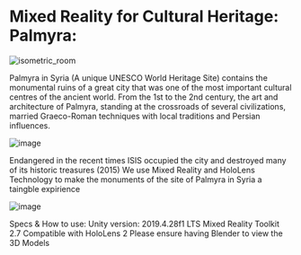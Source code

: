 # Mixed Reality for Cultural Heritage: Palmyra:

![isometric_room](https://user-images.githubusercontent.com/43517319/130931855-87950e27-d873-48b1-bef3-f1caab22b21e.png)


Palmyra in Syria (A unique UNESCO World Heritage Site) contains the monumental ruins of a great city that was one of the most important cultural centres of the ancient world. From the 1st to the 2nd century, the art and architecture of Palmyra, standing at the crossroads of several civilizations, married Graeco-Roman techniques with local traditions and Persian influences.

![image](https://user-images.githubusercontent.com/43517319/130322486-dc597ab0-9931-473f-a70e-de517688141a.png)

Endangered in the recent times
ISIS occupied the city and destroyed many of its historic treasures (2015)
We use Mixed Reality and HoloLens Technology to make the monuments of the site of Palmyra in Syria a taingble expirience

![image](https://user-images.githubusercontent.com/43517319/130322558-3d60c702-0847-43ed-81bc-8af70dc92d49.png)


Specs & How to use:
Unity version: 2019.4.28f1 LTS
Mixed Reality Toolkit 2.7 
Compatible with HoloLens 2
Please ensure having Blender to view the 3D Models
